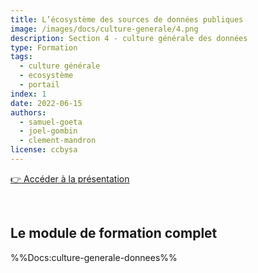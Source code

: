 ```yaml
---
title: L’écosystème des sources de données publiques
image: /images/docs/culture-generale/4.png
description: Section 4 - culture générale des données
type: Formation
tags:
  - culture générale
  - ecosystème
  - portail
index: 1
date: 2022-06-15
authors:
  - samuel-goeta
  - joel-gombin
  - clement-mandron
license: ccbysa
--- 
```


<a href="https://datactivist.coop/SPoSGL/sections/section4.html#1" class="customButton">👉 Accéder à la présentation</a>

</br>

## Le module de formation complet

%%Docs:culture-generale-donnees%%
